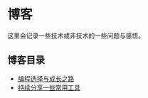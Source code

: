 # 博客

这里会记录一些技术或非技术的一些问题与感悟。

## 博客目录

- [编程选择与成长之路](./coding-choice-and-growth/README.md)
- [持续分享一些常用工具](./持续分享一些常用工具.md)
